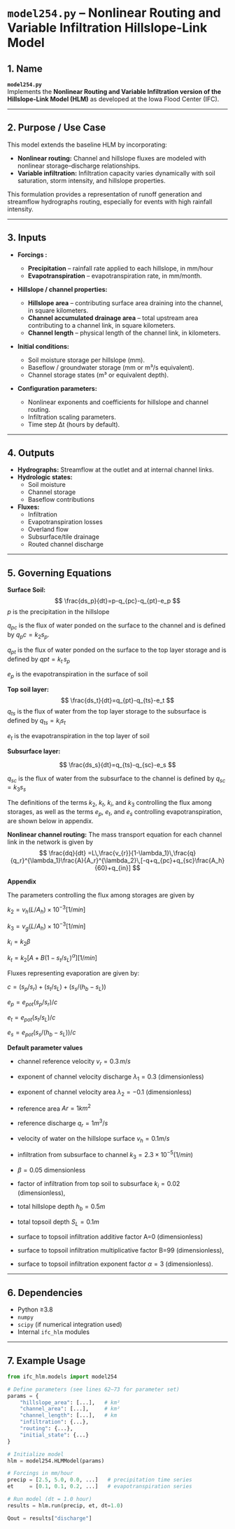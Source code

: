 # `model254.py` – Nonlinear Routing and Variable Infiltration Hillslope-Link Model

## 1. Name
**`model254.py`**  
Implements the **Nonlinear Routing and Variable Infiltration version of the Hillslope-Link Model (HLM)** as developed at the Iowa Flood Center (IFC).

---

## 2. Purpose / Use Case
This model extends the baseline HLM by incorporating:

- **Nonlinear routing:** Channel and hillslope fluxes are modeled with nonlinear storage–discharge relationships.  
- **Variable infiltration:** Infiltration capacity varies dynamically with soil saturation, storm intensity, and hillslope properties.  

This formulation provides a representation of runoff generation and streamflow hydrographs routing, especially for events with high rainfall intensity.

---

## 3. Inputs

- **Forcings :**
  - **Precipitation** – rainfall rate applied to each hillslope, in mm/hour  
  - **Evapotranspiration** – evapotranspiration rate, in mm/month.  

- **Hillslope / channel properties:**
  - **Hillslope area** – contributing surface area draining into the channel, in square kilometers.
  - **Channel accumulated drainage area** – total upstream area contributing to a channel link, in square kilometers.  
  - **Channel length** – physical length of the channel link, in kilometers.  

- **Initial conditions:**
  - Soil moisture storage per hillslope (mm).  
  - Baseflow / groundwater storage (mm or m³/s equivalent).  
  - Channel storage states (m³ or equivalent depth).  

- **Configuration parameters:**
  - Nonlinear exponents and coefficients for hillslope and channel routing.  
  - Infiltration scaling parameters.  
  - Time step Δt (hours by default).  

---

## 4. Outputs

- **Hydrographs:** Streamflow at the outlet and at internal channel links.  
- **Hydrologic states:**
  - Soil moisture  
  - Channel storage  
  - Baseflow contributions  
- **Fluxes:**
  - Infiltration  
  - Evapotranspiration losses  
  - Overland flow  
  - Subsurface/tile drainage  
  - Routed channel discharge  

---

## 5. Governing Equations

**Surface Soil:**
$$
\frac{ds_p}{dt}=p-q_{pc}-q_{pt}-e_p
$$
$p$ is the precipitation in the hillslope


$q_{pc}$ is the flux of water ponded on the surface to the channel and is defined by $q_pc = k_2s_p$.

 $q_{pt}$ is the flux of water ponded on the surface to the top layer storage and is defined by $qpt = k_t\,s_p$


$e_p$ is the evapotranspiration in the surface of soil

**Top soil layer:**
$$
\frac{ds_t}{dt}=q_{pt}-q_{ts}-e_t
$$
$q_{ts}$ is the flux of water from the top layer storage to the subsurface is defined by $q_{ts} = k_is_t$

$e_t$ is the evapotranspiration in the top layer of soil


**Subsurface layer:**
   
$$
\frac{ds_s}{dt}=q_{ts}-q_{sc}-e_s
$$

 $q_{sc}$ is the flux of water from the subsurface to the channel is defined by $q_{sc} = k_3s_s$
 
 The definitions of the terms $k_2$, $k_t$, $k_i$, and $k_3$ controlling the flux among storages, as well as the terms $e_p$, $e_t$, and $e_s$ controlling evapotranspiration, are shown below in appendix.   

**Nonlinear channel routing:**
The mass transport equation for each channel link in the network is given by
$$
   \frac{dq}{dt} =L\,\frac{v_{r}}{1-\lambda_1}\,\frac{q}{q_r}^{\lambda_1}\frac{A}{A_r}^{\lambda_2}\,[-q+q_{pc}+q_{sc}\frac{A_h}{60}+q_{in}] 
$$

 
  
**Appendix**

The parameters controlling the flux among storages are given by

$k_2=v_h(L/A_h) ×10^{-3}[1/min]$

$k_3=v_g(L/A_h)×10^{-3}[1/min]$

$k_i=k_2\beta$

$k_t=k_2 [A+B(1-s_t/s_L )^\alpha ][1/min]$


Fluxes representing evaporation are given by:

$c =(s_p/s_r)+(s_t/s_L)+(s_s/(h_b-s_L))$

$e_p=e_{pot}(s_p/s_r)/c$

$e_t=e_{pot}(s_t/s_L)/c$

$e_s=e_{pot}(s_s/(h_b-s_L))/c$


**Default parameter values**

- channel reference velocity $v_r=0.3\,m/s$
-  exponent of channel velocity discharge $\lambda_1=0.3$  (dimensionless)
-  exponent of channel velocity area $\lambda_2=-0.1$  (dimensionless)

- reference area $Ar=1km^2$
- reference discharge $q_r=1m^3/s$ 
- velocity of water on the hillslope surface $v_h=0.1m/s$
- infiltration from subsurface to channel $k_3=2.3\times10^{-5}(1/min)$
- $\beta=0.05$ dimensionless
- factor of infiltration from top soil to subsurface $k_i=0.02$ (dimensionless),
- total hillslope depth $h_b=0.5m$
- total topsoil depth $S_L = 0.1m$
- surface to topsoil infiltration additive factor A=0 (dimensionless)
- surface to topsoil infiltration multiplicative factor B=99 (dimensionless),
- surface to topsoil infiltration exponent factor $\alpha=3$ (dimensionless).

---

## 6. Dependencies

- Python ≥3.8  
- `numpy`  
- `scipy` (if numerical integration used)  
- Internal `ifc_hlm` modules  

---

## 7. Example Usage

```python
from ifc_hlm.models import model254

# Define parameters (see lines 62–73 for parameter set)
params = {
    "hillslope_area": [...],   # km²
    "channel_area": [...],     # km²
    "channel_length": [...],   # km
    "infiltration": {...},
    "routing": {...},
    "initial_state": {...}
}

# Initialize model
hlm = model254.HLMModel(params)

# Forcings in mm/hour
precip = [2.5, 5.0, 0.0, ...]   # precipitation time series
et     = [0.1, 0.1, 0.2, ...]   # evapotranspiration series

# Run model (dt = 1.0 hour)
results = hlm.run(precip, et, dt=1.0)

Qout = results["discharge"]
